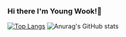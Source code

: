 ### Hi there I'm Young Wook!👋

[![Top Langs](https://github-readme-stats.vercel.app/api/top-langs/?username=WOOK&layout=compact)](https://github.com/delay-100/github-readme-stats)
![Anurag's GitHub stats](https://github-readme-stats.vercel.app/api?username=WOOK&show_icons=true&theme=radical)

<!--
**youngwookSong/youngwookSong** is a ✨ _special_ ✨ repository because its `README.md` (this file) appears on your GitHub profile.

Here are some ideas to get you started:

- 🔭 I’m currently working on ...
- 🌱 I’m currently learning ...
- 👯 I’m looking to collaborate on ...
- 🤔 I’m looking for help with ...
- 💬 Ask me about ...
- 📫 How to reach me: ...
- 😄 Pronouns: ...
- ⚡ Fun fact: ...
-->
